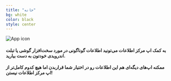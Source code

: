 ```yaml
---
title: "خانه"
bg: white
color: black
style: center
---
```

![App icon]({{site.baseurl}}/img/app_icon.png)

#### به کمک اپ مرکز اطلاعات می‌تونید اطلاعات گوناگونی در مورد سخت‌افزار گوشی یا تبلت اندرویدی خودتون به دست بیارید.

#### ممکنه اپ‌های دیگه‌ای هم این اطلاعات رو در اختیار شما قراربدن اما هیچ کدوم کامل‌تر از اپ مرکز اطلاعات نیستن!
